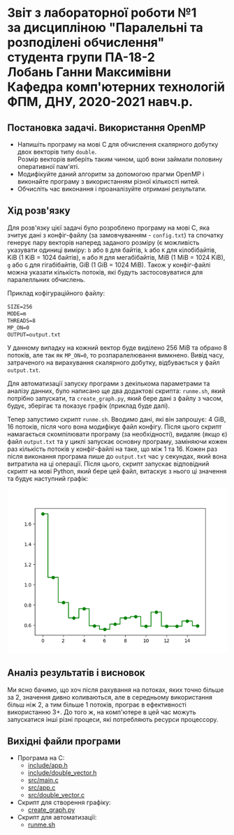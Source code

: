 # Звіт з лабораторної роботи №1<br>за дисципліною "Паралельні та розподілені обчислення"<br>студента групи ПА-18-2<br>Лобань Ганни Максимівни<br>Кафедра комп'ютерних технологій<br>ФПМ, ДНУ, 2020-2021 навч.р.

## Постановка задачі. Використання OpenMP

* Напишіть програму на мові C для обчислення скалярного добутку двох векторів типу `double`.  
Розмір векторів виберіть таким чином, щоб вони займали половину оперативної пам'яті.
* Модифікуйте даний алгоритм за допомогою прагми OpenMP і виконайте програму з використанням різної кількості нитей.
* Обчисліть час виконання і проаналізуйте отримані результати.

## Хід розв'язку

Для розв'язку цієї задачі було розроблено програму на мові C, яка зчитує дані з конфіг-файлу (за замовчуванням - `config.txt`) 
та спочатку генерує пару векторів наперед заданого розміру (є можливість указувати одиниці виміру: `b` або `B` для байтів, `k` або `K` для
кілобібайтів, KiB (1 KiB = 1024 байтів), `m` або `M` для мегабібайтів, MiB (1 MiB = 1024 KiB), `g` або `G` для гігабібайтів, GiB (1 GiB = 1024 MiB).
Також у конфіг-файлі можна указати кількість потоків, які будуть застосовуватися для паралелльних обчислень.

Приклад кофігураційного файлу:

```
SIZE=256
MODE=m
THREADS=8
MP_ON=0
OUTPUT=output.txt
```

У данному випадку на кожний вектор буде виділено 256 MiB та обрано 8 потоків, але так як `MP_ON=0`, то розпаралелювання вимкнено. Вивід часу, затраченого
на вирахування скалярного добутку, відбувається у файл `output.txt`.

Для автоматизації запуску програми з декількома параметрами та аналізу данних, було написано ще два додактові скрипта: `runme.sh`, який потрібно запускати, та
`create_graph.py`, який бере дані з файлу з часом, будує, зберігає та показує графік (приклад буде далі).

Тепер запустимо скрипт `runme.sh`. Вводимо дані, які він запрошує: 4 GiB, 16 потоків, після чого вона модифікує файл конфігу. Після цього скрипт намагається 
скомпілювати програму (за необхідності), видаляє (якщо є) файл `output.txt` та у циклі запускає основну програму, заміняючи кожен раз кількість потоків у 
конфіг-файлі на таке, що між 1 та 16. Кожен раз після виконання програма пише до `output.txt` час у секундах, який вона витратила на ці операції. Після цього, 
скрипт запускає відповідний скрипт на мові Python, який бере цей файл, витаскує з нього ці значення та будує наступний графік:

![Plot](OUTPUT.png)

## Аналіз результатів і висновок

Ми ясно бачимо, що хоч після рахування на потоках, яких точно більше за 2, значення дивно коливаються, але в середньому використання більш ніж 2, а тим більше 1 
потоків, програє в ефективності використанню 3+. До того ж, на комп'ютере в цей час можуть запускатися інші різні процеси, які потребляють ресурси процессору.

## Вихідні файли програми

* Програма на С:
  - [include/app.h](Lab01/include/app.h)
  - [include/double_vector.h](Lab01/include/double_vector.h)
  - [src/main.c](Lab01/src/main.c)
  - [src/app.c](Lab01/src/app.c)
  - [src/double_vector.c](Lab01/src/double_vector.c)
* Скрипт для створення графіку:
  - [create_graph.py](create_graph.py)
* Скрипт для автоматизації:
  - [runme.sh](runme.sh)
